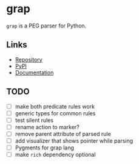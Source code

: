grap
====

`grap` is a PEG parser for Python.


Links
-----

* [Repository](https://github.com/phoenixr-codes/grap)
* [PyPI](https://pypi.org/project/grap)
* [Documentation](https://phoenixr-codes.github.io/grap)


TODO
----

* [ ] make both predicate rules work
* [ ] generic types for common rules
* [ ] test silent rules
* [ ] rename action to marker?
* [ ] remove parent attribute of parsed rule
* [ ] add visualizer that shows pointer while parsing
* [ ] Pygments for grap lang
* [ ] make `rich` dependency optional
